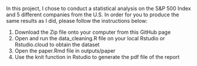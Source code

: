 
In this project, I chose to conduct a statistical analysis on the S&P 500 Index and 5 different companies from the U.S. In order for you to produce the same results as I did, please follow the instructions below:

1. Download the Zip file onto your computer from this GitHub page
2. Open and run the data_cleaning.R file on your local Rstudio or Rstudio.cloud to obtain the dataset
3. Open the paper.Rmd file in outputs/paper
4. Use the knit function in Rstudio to generate the pdf file of the report
